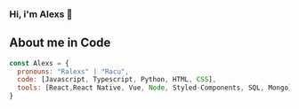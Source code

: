 ### Hi, i'm Alexs 👋

## About me in Code
```js
const Alexs = {
  pronouns: "Ralexs" | "Racu",
  code: [Javascript, Typescript, Python, HTML, CSS],
  tools: [React,React Native, Vue, Node, Styled-Components, SQL, Mongo]
}
```

